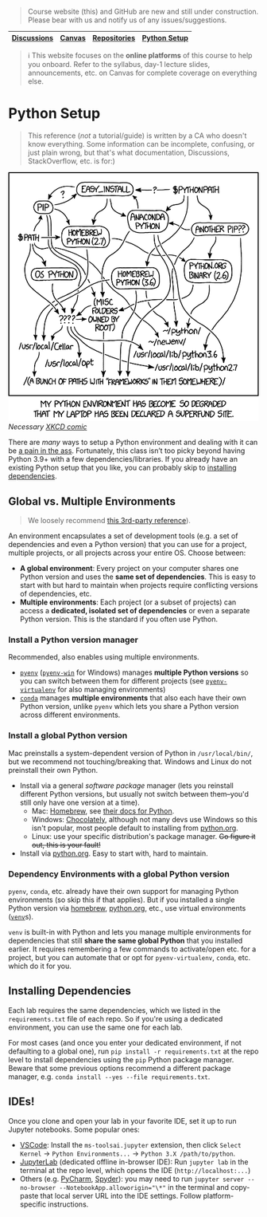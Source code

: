 > Course website (this) and GitHub are new and still under construction. Please bear with us and notify us of any issues/suggestions.

| [Discussions](https://github.com/orgs/uiuc-cs448/discussions) | [Canvas](https://canvas.illinois.edu/courses/52926) | [Repositories](https://github.com/orgs/uiuc-cs448/repositories) | [Python Setup](https://uiuc-cs448.github.io/python) |
| ------------------------------------------------------------- | --------------------------------------------------- | --------------------------------------------------------------- | --------------------------------------------------- |

> ℹ️ This website focuses on the **online platforms** of this course to help you onboard. Refer to the syllabus, day-1 lecture slides, announcements, etc. on Canvas for complete coverage on everything else.

# Python Setup

> This reference (_not_ a tutorial/guide) is written by a CA who doesn't know everything. Some information can be incomplete, confusing, or just plain wrong, but that's what documentation, Discussions, StackOverflow, etc. is for:)

![](images/python.png)
_Necessary [XKCD comic](https://xkcd.com/1987/)_

There are _many_ ways to setup a Python environment and dealing with it can be [a pain in the ass](https://xkcd.com/1987/). Fortunately, this class isn’t too picky beyond having Python 3.9+ with a few dependencies/libraries. If you already have an existing Python setup that you like, you can probably skip to [installing dependencies](https://uiuc-cs448.github.io/python#installing-dependencies).

## Global vs. Multiple Environments

> We loosely recommend [this 3rd-party reference](https://realpython.com/effective-python-environment/#python-version-management)).

An environment encapsulates a set of development tools (e.g. a set of dependencies and even a Python version) that you can use for a project, multiple projects, or all projects across your entire OS. Choose between:

- **A global environment**: Every project on your computer shares one Python version and uses the **same set of dependencies**. This is easy to start with but hard to maintain when projects require conflicting versions of dependencies, etc.
- **Multiple environments**: Each project (or a subset of projects) can access a **dedicated, isolated set of dependencies** or even a separate Python version. This is the standard if you often use Python.

### Install a Python version manager

Recommended, also enables using multiple environments.

- [`pyenv`](https://github.com/pyenv/pyenv) ([`pyenv-win`](https://github.com/pyenv-win/pyenv-win) for Windows) manages **multiple Python versions** so you can switch between them for different projects (see [`pyenv-virtualenv`](https://github.com/pyenv/pyenv-virtualenv) for also managing environments)
- [`conda`](https://docs.conda.io/projects/conda/en/latest/index.html) manages **multiple environments** that also each have their own Python version, unlike `pyenv` which lets you share a Python version across different environments.

### Install a global Python version

Mac preinstalls a system-dependent version of Python in `/usr/local/bin/`, but we recommend not touching/breaking that. Windows and Linux do not preinstall their own Python.

- Install via a general _software package_ manager (lets you reinstall different Python versions, but usually not switch between them–you'd still only have one version at a time).
  - Mac: [Homebrew](https://brew.sh/), see [their docs for Python](https://docs.brew.sh/Homebrew-and-Python).
  - Windows: [Chocolately](https://chocolatey.org/), although not many devs use Windows so this isn't popular, most people default to installing from [python.org](https://www.python.org/).
  - Linux: use your specific distribution's package manager. ~~Go figure it out, this is your fault!~~
- Install via [python.org](https://www.python.org/). Easy to start with, hard to maintain.

### Dependency Environments with a global Python version

`pyenv`, `conda`, etc. already have their own support for managing Python environments (so skip this if that applies). But if you installed a single Python version via [homebrew](https://formulae.brew.sh/formula/python@3.12), [python.org](https://www.python.org/), etc., use virtual environments ([`venv`](https://docs.python.org/3/library/venv.html)s).

`venv` is built-in with Python and lets you manage multiple environments for dependencies that still **share the same global Python** that you installed earlier. It requires remembering a few commands to activate/open etc. for a project, but you can automate that or opt for `pyenv-virtualenv`, `conda`, etc. which do it for you.

## Installing Dependencies

Each lab requires the same dependencies, which we listed in the `requirements.txt` file of each repo. So if you're using a dedicated environment, you can use the same one for each lab.

For most cases (and once you enter your dedicated environment, if not defaulting to a global one), run `pip install -r requirements.txt` at the repo level to install dependencies using the `pip` Python package manager. Beware that some previous options recommend a different package manager, e.g. `conda install --yes --file requirements.txt`.

## IDEs!

Once you clone and open your lab in your favorite IDE, set it up to run Jupyter notebooks. Some popular ones:

- [VSCode](https://code.visualstudio.com/docs/datascience/jupyter-notebooks): Install the `ms-toolsai.jupyter` extension, then click `Select Kernel` → `Python Environments...` → `Python 3.X /path/to/python`.
- [JupyterLab](https://jupyterlab.readthedocs.io/en/stable/getting_started/starting.html) (dedicated offline in-browser IDE): Run `jupyter lab` in the terminal at the repo level, which opens the IDE (`http://localhost:...`)
- Others (e.g. [PyCharm](https://www.jetbrains.com/help/pycharm/configuring-jupyter-notebook.html), [Spyder](https://docs.spyder-ide.org/current/plugins/notebook.html)): you may need to run `jupyter server --no-browser --NotebookApp.alloworigin="\*"` in the terminal and copy-paste that local server URL into the IDE settings. Follow platform-specific instructions.
